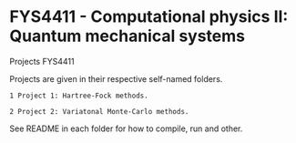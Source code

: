 # FYS4411 - Computational physics II: Quantum mechanical systems
Projects FYS4411

Projects are given in their respective self-named folders.

    1 Project 1: Hartree-Fock methods.

    2 Project 2: Variatonal Monte-Carlo methods.

See README in each folder for how to compile, run and other.
